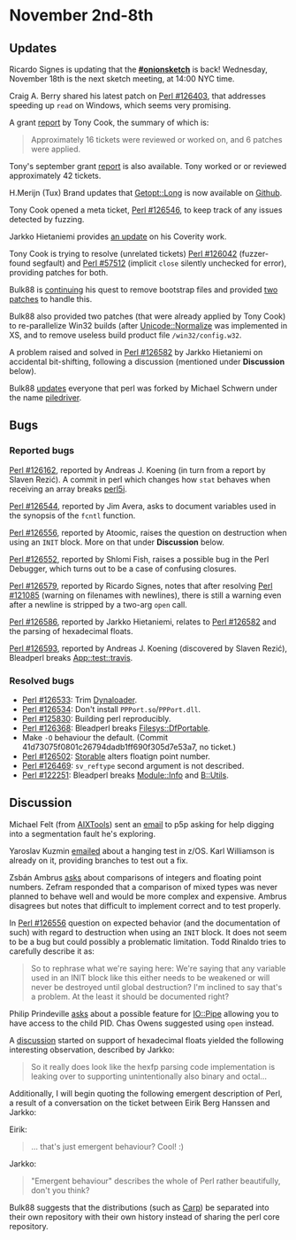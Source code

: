 # November 2nd-8th

## Updates

Ricardo Signes is updating that the
[**#onionsketch**](http://www.nntp.perl.org/group/perl.perl5.porters/184115)
is back! Wednesday, November 18th is the next sketch meeting, at 14:00 NYC
time.

Craig A. Berry shared his latest patch on
[Perl #126403](https://rt.perl.org/Public/Bug/Display.html?id=126403),
that addresses speeding up `read` on Windows, which seems very promising.

A grant
[report](http://www.nntp.perl.org/group/perl.perl5.porters/232353)
by Tony Cook, the summary of which is:

> Approximately 16 tickets were reviewed or worked on, and 6 patches
> were applied.

Tony's september grant
[report](http://www.nntp.perl.org/group/perl.perl5.porters/232354) is
also available. Tony worked or or reviewed approximately 42 tickets.

H.Merijn (Tux) Brand updates that
[Getopt::Long](https://metacpan.org/pod/Getopt::Long) is now available
on [Github](https://github.com/sciurius/perl-Getopt-Long).

Tony Cook opened a meta ticket,
[Perl #126546](https://rt.perl.org/Public/Bug/Display.html?id=126546),
to keep track of any issues detected by fuzzing.

Jarkko Hietaniemi provides
[an update](http://www.nntp.perl.org/group/perl.perl5.porters/232395)
on his Coverity work.

Tony Cook is trying to resolve (unrelated tickets)
[Perl #126042](https://rt.perl.org/Ticket/Display.html?id=126042)
(fuzzer-found segfault)
and
[Perl #57512](https://rt.perl.org/Ticket/Display.html?id=57512)
(implicit `close` silently unchecked for error),
providing patches for both.

Bulk88 is
[continuing](http://www.nntp.perl.org/group/perl.perl5.porters/232352)
his quest to remove bootstrap files and provided
[two patches](http://www.nntp.perl.org/group/perl.perl5.porters/232416)
to handle this.

Bulk88 also provided two patches (that were already applied by
Tony Cook) to re-parallelize Win32 builds (after
[Unicode::Normalize](https://metacpan.org/pod/Unicode::Normalize) was
implemented in XS, and to remove useless build product file
`/win32/config.w32`.

A problem raised and solved in
[Perl #126582](https://rt.perl.org/Ticket/Display.html?id=126582)
by Jarkko Hietaniemi on accidental bit-shifting, following a
discussion (mentioned under **Discussion** below).

Bulk88
[updates](http://www.nntp.perl.org/group/perl.perl5.porters/232464)
everyone that perl was forked by Michael Schwern under the name
[piledriver](https://github.com/evalEmpire/piledriver/blob/master/README.md).

## Bugs

### Reported bugs

[Perl #126162](https://rt.perl.org/Ticket/Display.html?id=126162),
reported by Andreas J. Koening (in turn from a report by Slaven
Rezić). A commit in perl which changes how `stat` behaves when
receiving an array breaks
[perl5i](https://metacpan.org/pod/perl5i).

[Perl #126544](https://rt.perl.org/Ticket/Display.html?id=126544),
reported by Jim Avera, asks to document variables used in the
synopsis of the `fcntl` function.

[Perl #126556](https://rt.perl.org/Ticket/Display.html?id=126556),
reported by Atoomic, raises the question on destruction when using
an `INIT` block. More on that under **Discussion** below.

[Perl #126552](https://rt.perl.org/Ticket/Display.html?id=126552),
reported by Shlomi Fish, raises a possible bug in the Perl Debugger,
which turns out to be a case of confusing closures.

[Perl #126579](https://rt.perl.org/Ticket/Display.html?id=126579),
reported by Ricardo Signes, notes that after resolving
[Perl #121085](https://rt.perl.org/Ticket/Display.html?id=121085)
(warning on filenames with newlines), there is still a warning
even after a newline is stripped by a two-arg `open` call.

[Perl #126586](https://rt.perl.org/Ticket/Display.html?id=126586),
reported by Jarkko Hietaniemi, relates to
[Perl #126582](https://rt.perl.org/Ticket/Display.html?id=126582)
and the parsing of hexadecimal floats.

[Perl #126593](https://rt.perl.org/Ticket/Display.html?id=126593),
reported by Andreas J. Koening (discovered by Slaven Rezić),
Bleadperl breaks
[App::test::travis](https://metacpan.org/pod/App::test::travis).

### Resolved bugs

* [Perl #126533](https://rt.perl.org/Ticket/Display.html?id=126533):
  Trim [Dynaloader](https://metacpan.org/pod/Dynaloader).
* [Perl #126534](https://rt.perl.org/Ticket/Display.html?id=126534):
  Don't install `PPPort.so`/`PPPort.dll`.
* [Perl #125830](https://rt.perl.org/Ticket/Display.html?id=125830):
  Building perl reproducibly.
* [Perl #126368](https://rt.perl.org/Ticket/Display.html?id=126368):
  Bleadperl breaks
  [Filesys::DfPortable](https://metacpan.org/pod/Filesys::DfPortable).
* Make `-O` behaviour the default.
  (Commit 41d73075f0801c26794dadb1ff690f305d7e53a7, no ticket.)
* [Perl #126502](https://rt.perl.org/Ticket/Display.html?id=126502):
  [Storable](https://metacpan.org/pod/Storable) alters floatign point
  number.
* [Perl #126469](https://rt.perl.org/Ticket/Display.html?id=126469):
  `sv_reftype` second argument is not described.
* [Perl #122251](https://rt.perl.org/Ticket/Display.html?id=122251):
  Bleadperl breaks
  [Module::Info](https://metacpan.org/pod/Module::Info) and
  [B::Utils](https://metacpan.org/pod/B::Utils).

## Discussion

Michael Felt (from [AIXTools](http://www.aixtools.net/)) sent an
[email](http://www.nntp.perl.org/group/perl.perl5.porters/232408)
to p5p asking for help digging into a segmentation fault he's
exploring.

Yaroslav Kuzmin
[emailed](http://www.nntp.perl.org/group/perl.perl5.porters/232383)
about a hanging test in z/OS. Karl Williamson is already on it,
providing branches to test out a fix.

Zsbán Ambrus
[asks](http://www.nntp.perl.org/group/perl.perl5.porters/232426)
about comparisons of integers and floating point numbers. Zefram
responded that a comparison of mixed types was never planned to
behave well and would be more complex and expensive. Ambrus
disagrees but notes that difficult to implement correct and to
test properly.

In
[Perl #126556](https://rt.perl.org/Ticket/Display.html?id=126556)
question on expected behavior (and the documentation of such)
with regard to destruction when using an `INIT` block. It does not
seem to be a bug but could possibly a problematic limitation. Todd
Rinaldo tries to carefully describe it as:

> So to rephrase what we're saying here: We're saying that any
> variable used in an INIT block like this either needs to be
> weakened or will never be destroyed until global destruction?
> I'm inclined to say that's a problem. At the least it should be
> documented right?

Philip Prindeville
[asks](http://www.nntp.perl.org/group/perl.perl5.porters/232441)
about a possible feature for
[IO::Pipe](https://metacpan.org/pod/IO::Pipe) allowing you to
have access to the child PID. Chas Owens suggested using `open`
instead.

A
[discussion](https://rt.perl.org/Public/Bug/Display.html?id=122219)
started on support of hexadecimal floats yielded the following
interesting observation, described by Jarkko:

> So it really does look like the hexfp parsing code
> implementation is leaking over to supporting unintentionally
> also binary and octal...

Additionally, I will begin quoting the following emergent
description of Perl, a result of a conversation on the ticket
between Eirik Berg Hanssen and Jarkko:

Eirik:

> ... that's just emergent behaviour?
> Cool! :)

Jarkko:

> "Emergent behaviour" describes the whole of Perl rather beautifully,
> don't you think?

Bulk88 suggests that the distributions (such as
[Carp](https://metacpan.org/pod/Carp)) be separated into their own
repository with their own history instead of sharing the perl core
repository.
